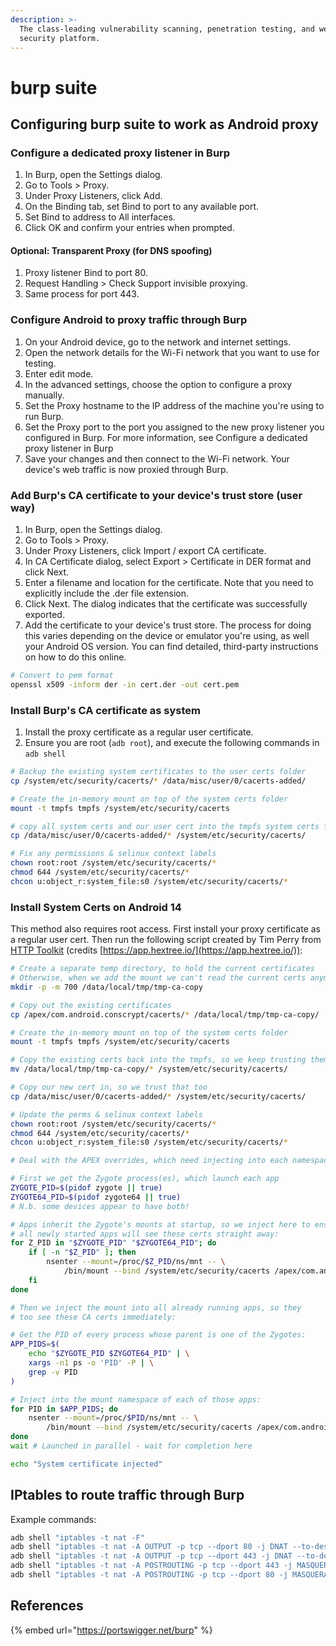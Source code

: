 ```yaml
---
description: >-
  The class-leading vulnerability scanning, penetration testing, and web app
  security platform.
---
```


# burp suite

## Configuring burp suite to work as Android proxy

### Configure a dedicated proxy listener in Burp

1. In Burp, open the Settings dialog.
2. Go to Tools > Proxy.
3. Under Proxy Listeners, click Add.
4. On the Binding tab, set Bind to port to any available port.
5. Set Bind to address to All interfaces.
6. Click OK and confirm your entries when prompted.

#### **Optional:** Transparent Proxy (for DNS spoofing)

1. Proxy listener Bind to port 80.
2. Request Handling > Check Support invisible proxying.
3. Same process for port 443.

### Configure Android to proxy traffic through Burp

1. On your Android device, go to the network and internet settings.
2. Open the network details for the Wi-Fi network that you want to use for testing.
3. Enter edit mode.
4. In the advanced settings, choose the option to configure a proxy manually.
5. Set the Proxy hostname to the IP address of the machine you're using to run Burp.
6. Set the Proxy port to the port you assigned to the new proxy listener you configured in Burp. For more information, see Configure a dedicated proxy listener in Burp
7. Save your changes and then connect to the Wi-Fi network. Your device's web traffic is now proxied through Burp.

### Add Burp's CA certificate to your device's trust store (user way)

1. In Burp, open the Settings dialog.
2. Go to Tools > Proxy.
3. Under Proxy Listeners, click Import / export CA certificate.
4. In CA Certificate dialog, select Export > Certificate in DER format and click Next.
5. Enter a filename and location for the certificate. Note that you need to explicitly include the .der file extension.
6. Click Next. The dialog indicates that the certificate was successfully exported.
7. Add the certificate to your device's trust store. The process for doing this varies depending on the device or emulator you're using, as well your Android OS version. You can find detailed, third-party instructions on how to do this online.

```bash
# Convert to pem format
openssl x509 -inform der -in cert.der -out cert.pem
```

### Install Burp's CA certificate as system

1. Install the proxy certificate as a regular user certificate.
2. Ensure you are root (`adb root`), and execute the following commands in `adb shell`

```bash
# Backup the existing system certificates to the user certs folder
cp /system/etc/security/cacerts/* /data/misc/user/0/cacerts-added/

# Create the in-memory mount on top of the system certs folder
mount -t tmpfs tmpfs /system/etc/security/cacerts

# copy all system certs and our user cert into the tmpfs system certs folder
cp /data/misc/user/0/cacerts-added/* /system/etc/security/cacerts/

# Fix any permissions & selinux context labels
chown root:root /system/etc/security/cacerts/*
chmod 644 /system/etc/security/cacerts/*
chcon u:object_r:system_file:s0 /system/etc/security/cacerts/*
```

### Install System Certs on Android 14

This method also requires root access. First install your proxy certificate as a regular user cert. Then run the following script created by Tim Perry from [HTTP Toolkit](https://httptoolkit.com/blog/android-14-install-system-ca-certificate/) (credits [https://app.hextree.io/](https://app.hextree.io/)):

```bash
# Create a separate temp directory, to hold the current certificates
# Otherwise, when we add the mount we can't read the current certs anymore.
mkdir -p -m 700 /data/local/tmp/tmp-ca-copy

# Copy out the existing certificates
cp /apex/com.android.conscrypt/cacerts/* /data/local/tmp/tmp-ca-copy/

# Create the in-memory mount on top of the system certs folder
mount -t tmpfs tmpfs /system/etc/security/cacerts

# Copy the existing certs back into the tmpfs, so we keep trusting them
mv /data/local/tmp/tmp-ca-copy/* /system/etc/security/cacerts/

# Copy our new cert in, so we trust that too
cp /data/misc/user/0/cacerts-added/* /system/etc/security/cacerts/

# Update the perms & selinux context labels
chown root:root /system/etc/security/cacerts/*
chmod 644 /system/etc/security/cacerts/*
chcon u:object_r:system_file:s0 /system/etc/security/cacerts/*

# Deal with the APEX overrides, which need injecting into each namespace:

# First we get the Zygote process(es), which launch each app
ZYGOTE_PID=$(pidof zygote || true)
ZYGOTE64_PID=$(pidof zygote64 || true)
# N.b. some devices appear to have both!

# Apps inherit the Zygote's mounts at startup, so we inject here to ensure
# all newly started apps will see these certs straight away:
for Z_PID in "$ZYGOTE_PID" "$ZYGOTE64_PID"; do
    if [ -n "$Z_PID" ]; then
        nsenter --mount=/proc/$Z_PID/ns/mnt -- \
            /bin/mount --bind /system/etc/security/cacerts /apex/com.android.conscrypt/cacerts
    fi
done

# Then we inject the mount into all already running apps, so they
# too see these CA certs immediately:

# Get the PID of every process whose parent is one of the Zygotes:
APP_PIDS=$(
    echo "$ZYGOTE_PID $ZYGOTE64_PID" | \
    xargs -n1 ps -o 'PID' -P | \
    grep -v PID
)

# Inject into the mount namespace of each of those apps:
for PID in $APP_PIDS; do
    nsenter --mount=/proc/$PID/ns/mnt -- \
        /bin/mount --bind /system/etc/security/cacerts /apex/com.android.conscrypt/cacerts &
done
wait # Launched in parallel - wait for completion here

echo "System certificate injected"
```

## IPtables to route traffic through Burp

Example commands:

```bash
adb shell "iptables -t nat -F"
adb shell "iptables -t nat -A OUTPUT -p tcp --dport 80 -j DNAT --to-destination 192.168.0.26:8080"
adb shell "iptables -t nat -A OUTPUT -p tcp --dport 443 -j DNAT --to-destination 192.168.0.26:8080"
adb shell "iptables -t nat -A POSTROUTING -p tcp --dport 443 -j MASQUERADE"
adb shell "iptables -t nat -A POSTROUTING -p tcp --dport 80 -j MASQUERADE"
```

## References

{% embed url="https://portswigger.net/burp" %}
